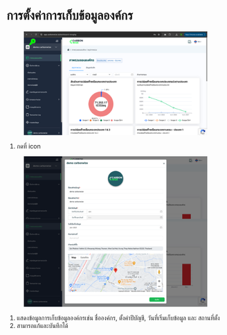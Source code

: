 # การตั้งค่าการเก็บข้อมูลองค์กร

<figure><img src="../../.gitbook/assets/image (2).png" alt=""><figcaption></figcaption></figure>

1. กดที่ icon&#x20;



<figure><img src="../../.gitbook/assets/screencapture-app-carbonwize-io-dashboard-tgo-2024-07-17-17_42_33.png" alt=""><figcaption></figcaption></figure>

1. แสดงข้อมูลการเก็บข้อมูลองค์กรเช่น ชื่อองค์กร, ตั้งค่าปีบัญชี, วันที่เริ่มเก็บข้อมูล และ สถานที่ตั้ง
2. สามารถแก้และบันทึกได้
